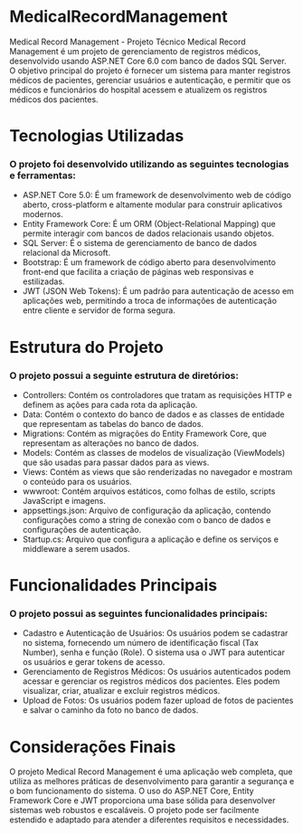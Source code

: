 # MedicalRecordManagement
Medical Record Management - Projeto Técnico
Medical Record Management é um projeto de gerenciamento de registros médicos, desenvolvido usando ASP.NET Core 6.0 com banco de dados SQL Server. O objetivo principal do projeto é fornecer um sistema para manter registros médicos de pacientes, gerenciar usuários e autenticação, e permitir que os médicos e funcionários do hospital acessem e atualizem os registros médicos dos pacientes.

# Tecnologias Utilizadas
### O projeto foi desenvolvido utilizando as seguintes tecnologias e ferramentas:

- ASP.NET Core 5.0: É um framework de desenvolvimento web de código aberto, cross-platform e altamente modular para construir aplicativos modernos.
- Entity Framework Core: É um ORM (Object-Relational Mapping) que permite interagir com bancos de dados relacionais usando objetos.
- SQL Server: É o sistema de gerenciamento de banco de dados relacional da Microsoft.
- Bootstrap: É um framework de código aberto para desenvolvimento front-end que facilita a criação de páginas web responsivas e estilizadas.
- JWT (JSON Web Tokens): É um padrão para autenticação de acesso em aplicações web, permitindo a troca de informações de autenticação entre cliente e servidor de forma segura.
  
# Estrutura do Projeto
### O projeto possui a seguinte estrutura de diretórios:

- Controllers: Contém os controladores que tratam as requisições HTTP e definem as ações para cada rota da aplicação.
- Data: Contém o contexto do banco de dados e as classes de entidade que representam as tabelas do banco de dados.
- Migrations: Contém as migrações do Entity Framework Core, que representam as alterações no banco de dados.
- Models: Contém as classes de modelos de visualização (ViewModels) que são usadas para passar dados para as views.
- Views: Contém as views que são renderizadas no navegador e mostram o conteúdo para os usuários.
- wwwroot: Contém arquivos estáticos, como folhas de estilo, scripts JavaScript e imagens.
- appsettings.json: Arquivo de configuração da aplicação, contendo configurações como a string de conexão com o banco de dados e configurações de autenticação.
- Startup.cs: Arquivo que configura a aplicação e define os serviços e middleware a serem usados.
  
# Funcionalidades Principais
### O projeto possui as seguintes funcionalidades principais:

- Cadastro e Autenticação de Usuários: Os usuários podem se cadastrar no sistema, fornecendo um número de identificação fiscal (Tax Number), senha e função (Role). O sistema usa o JWT para autenticar os usuários e gerar tokens de acesso.
- Gerenciamento de Registros Médicos: Os usuários autenticados podem acessar e gerenciar os registros médicos dos pacientes. Eles podem visualizar, criar, atualizar e excluir registros médicos.
- Upload de Fotos: Os usuários podem fazer upload de fotos de pacientes e salvar o caminho da foto no banco de dados.

# Considerações Finais

O projeto Medical Record Management é uma aplicação web completa, que utiliza as melhores práticas de desenvolvimento para garantir a segurança e o bom funcionamento do sistema. O uso do ASP.NET Core, Entity Framework Core e JWT proporciona uma base sólida para desenvolver sistemas web robustos e escaláveis. O projeto pode ser facilmente estendido e adaptado para atender a diferentes requisitos e necessidades.
